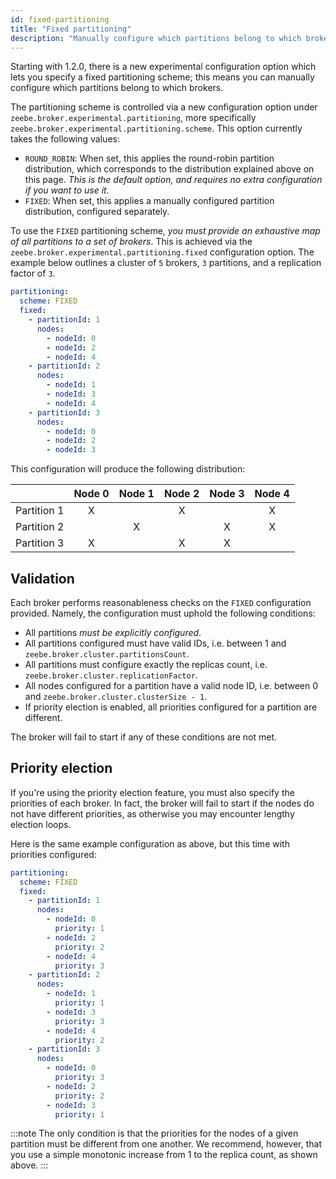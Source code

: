 ```yaml
---
id: fixed-partitioning
title: "Fixed partitioning"
description: "Manually configure which partitions belong to which brokers."
---
```


Starting with 1.2.0, there is a new experimental configuration option which lets you specify a fixed partitioning scheme; this means you can manually configure which partitions belong to which brokers.

The partitioning scheme is controlled via a new configuration option under `zeebe.broker.experimental.partitioning`,
more specifically `zeebe.broker.experimental.partitioning.scheme`. This option currently takes the following values:

- `ROUND_ROBIN`: When set, this applies the round-robin partition distribution, which corresponds to the distribution explained above on this page. _This is the default option, and requires no extra configuration if you want to use it._
- `FIXED`: When set, this applies a manually configured partition distribution, configured separately.

To use the `FIXED` partitioning scheme, _you must provide an exhaustive map of all partitions to a set of brokers_. This is achieved via the `zeebe.broker.experimental.partitioning.fixed` configuration option. The example below outlines a cluster of `5` brokers, `3` partitions, and a replication factor of `3`.

```yaml
partitioning:
  scheme: FIXED
  fixed:
    - partitionId: 1
      nodes:
        - nodeId: 0
        - nodeId: 2
        - nodeId: 4
    - partitionId: 2
      nodes:
        - nodeId: 1
        - nodeId: 3
        - nodeId: 4
    - partitionId: 3
      nodes:
        - nodeId: 0
        - nodeId: 2
        - nodeId: 3
```

This configuration will produce the following distribution:

|             | Node 0 | Node 1 | Node 2 | Node 3 | Node 4 |
| ----------: | :----: | :----: | :----: | :----: | :----: |
| Partition 1 |   X    |        |   X    |        |   X    |
| Partition 2 |        |   X    |        |   X    |   X    |
| Partition 3 |   X    |        |   X    |   X    |        |

## Validation

Each broker performs reasonableness checks on the `FIXED` configuration provided. Namely, the configuration must uphold the following conditions:

- All partitions _must be explicitly configured_.
- All partitions configured must have valid IDs, i.e. between 1 and `zeebe.broker.cluster.partitionsCount`.
- All partitions must configure exactly the replicas count, i.e. `zeebe.broker.cluster.replicationFactor`.
- All nodes configured for a partition have a valid node ID, i.e. between 0 and `zeebe.broker.cluster.clusterSize - 1`.
- If priority election is enabled, all priorities configured for a partition are different.

The broker will fail to start if any of these conditions are not met.

## Priority election

If you're using the priority election feature, you must also specify the priorities of each broker. In fact, the broker will fail to start if the nodes do not have different priorities, as otherwise you may encounter lengthy election loops.

Here is the same example configuration as above, but this time with priorities configured:

```yaml
partitioning:
  scheme: FIXED
  fixed:
    - partitionId: 1
      nodes:
        - nodeId: 0
          priority: 1
        - nodeId: 2
          priority: 2
        - nodeId: 4
          priority: 3
    - partitionId: 2
      nodes:
        - nodeId: 1
          priority: 1
        - nodeId: 3
          priority: 3
        - nodeId: 4
          priority: 2
    - partitionId: 3
      nodes:
        - nodeId: 0
          priority: 3
        - nodeId: 2
          priority: 2
        - nodeId: 3
          priority: 1
```

:::note
The only condition is that the priorities for the nodes of a given partition must be different from one another. We recommend, however, that you use a simple monotonic increase from 1 to the replica count, as shown above.
:::
